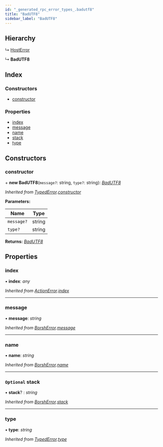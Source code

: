 ```yaml
---
id: "_generated_rpc_error_types_.badutf8"
title: "BadUTF8"
sidebar_label: "BadUTF8"
---
```


## Hierarchy

  ↳ [HostError](_generated_rpc_error_types_.hosterror.md)

  ↳ **BadUTF8**

## Index

### Constructors

* [constructor](_generated_rpc_error_types_.badutf8.md#constructor)

### Properties

* [index](_generated_rpc_error_types_.badutf8.md#index)
* [message](_generated_rpc_error_types_.badutf8.md#message)
* [name](_generated_rpc_error_types_.badutf8.md#name)
* [stack](_generated_rpc_error_types_.badutf8.md#optional-stack)
* [type](_generated_rpc_error_types_.badutf8.md#type)

## Constructors

###  constructor

\+ **new BadUTF8**(`message?`: string, `type?`: string): *[BadUTF8](_generated_rpc_error_types_.badutf8.md)*

*Inherited from [TypedError](_utils_errors_.typederror.md).[constructor](_utils_errors_.typederror.md#constructor)*

**Parameters:**

Name | Type |
------ | ------ |
`message?` | string |
`type?` | string |

**Returns:** *[BadUTF8](_generated_rpc_error_types_.badutf8.md)*

## Properties

###  index

• **index**: *any*

*Inherited from [ActionError](_generated_rpc_error_types_.actionerror.md).[index](_generated_rpc_error_types_.actionerror.md#index)*

___

###  message

• **message**: *string*

*Inherited from [BorshError](_utils_serialize_.borsherror.md).[message](_utils_serialize_.borsherror.md#message)*

___

###  name

• **name**: *string*

*Inherited from [BorshError](_utils_serialize_.borsherror.md).[name](_utils_serialize_.borsherror.md#name)*

___

### `Optional` stack

• **stack**? : *string*

*Inherited from [BorshError](_utils_serialize_.borsherror.md).[stack](_utils_serialize_.borsherror.md#optional-stack)*

___

###  type

• **type**: *string*

*Inherited from [TypedError](_utils_errors_.typederror.md).[type](_utils_errors_.typederror.md#type)*

